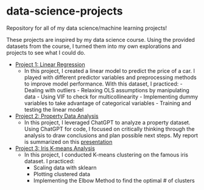 # data-science-projects
Repository for all of my data science/machine learning projects!

These projects are inspired by my data science course. Using the provided datasets from the course, I turned them into my own explorations and projects to see what I could do.
- [Project 1: Linear Regression](Linear_Regression)
  - In this project, I created a linear model to predict the price of a car. I played with different predictor variables and preprocessing methods to improve model performance. With this dataset, I practiced:
        - Dealing with outliers
        - Relaxing OLS assumptions by manipulating data
        - Using VIF to check for multicollinearity
        - Implementing dummy variables to take advantage of categorical variables
        - Training and testing the linear model
- [Project 2: Property Data Analysis](Property_Analysis)
  - In this project, I leveraged ChatGPT to analyze a property dataset. Using ChatGPT for code, I focused on critically thinking through the analysis to draw conclusions and plan possible next steps. My report is summarized on this [presentation](Property_Analysis/Property_Data_Analysis.pdf)
- [Project 3: Iris K-means Analysis](KMeans_Clustering)
  - In this project, I conducted K-means clustering on the famous iris dataset. I practiced:
      - Scaling data with sklearn
      - Plotting clustered data
      - Implementing the Elbow Method to find the optimal # of clusters
